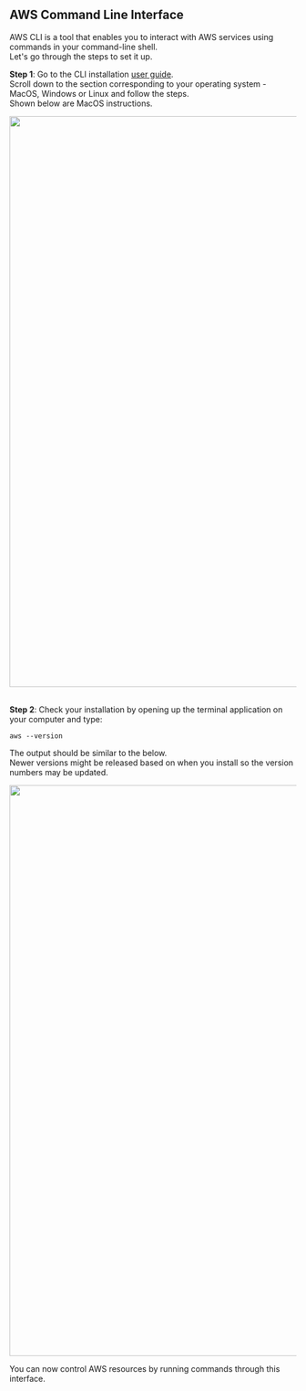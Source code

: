 ## AWS Command Line Interface 

AWS CLI is a tool that enables you to interact with AWS services using commands in your command-line shell.   
Let's go through the steps to set it up.

**Step 1**: Go to the CLI installation [user guide](https://docs.aws.amazon.com/cli/latest/userguide/getting-started-install.html).   
Scroll down to the section corresponding to your operating system - MacOS, Windows or Linux and follow the steps.    
   Shown below are MacOS instructions.

<img width="1000" src="https://github.com/AhilyaK/aws-docs/assets/26397706/c819e363-7331-44b0-b613-c3e37daa8817">
</br></br>

**Step 2**: Check your installation by opening up the terminal application on your computer and type: 
```
aws --version
```

The output should be similar to the below.    
Newer versions might be released based on when you install so the version numbers may be updated.  

<img width="1000" src="https://github.com/AhilyaK/aws-docs/assets/26397706/28ee3e0c-f986-488a-a507-feeb9fa10884">

You can now control AWS resources by running commands through this interface. 
